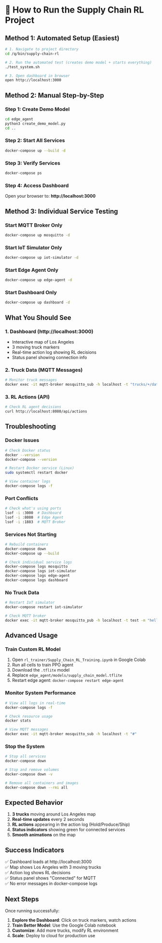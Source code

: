 # 🚀 How to Run the Supply Chain RL Project

## Method 1: Automated Setup (Easiest)

```bash
# 1. Navigate to project directory
cd /q/bin/supply-chain-rl

# 2. Run the automated test (creates demo model + starts everything)
./test_system.sh

# 3. Open dashboard in browser
open http://localhost:3000
```

## Method 2: Manual Step-by-Step

### Step 1: Create Demo Model
```bash
cd edge_agent
python3 create_demo_model.py
cd ..
```

### Step 2: Start All Services
```bash
docker-compose up --build -d
```

### Step 3: Verify Services
```bash
docker-compose ps
```

### Step 4: Access Dashboard
Open your browser to: **http://localhost:3000**

## Method 3: Individual Service Testing

### Start MQTT Broker Only
```bash
docker-compose up mosquitto -d
```

### Start IoT Simulator Only
```bash
docker-compose up iot-simulator -d
```

### Start Edge Agent Only
```bash
docker-compose up edge-agent -d
```

### Start Dashboard Only
```bash
docker-compose up dashboard -d
```

## What You Should See

### 1. Dashboard (http://localhost:3000)
- Interactive map of Los Angeles
- 3 moving truck markers
- Real-time action log showing RL decisions
- Status panel showing connection info

### 2. Truck Data (MQTT Messages)
```bash
# Monitor truck messages
docker exec -it mqtt-broker mosquitto_sub -h localhost -t "trucks/+/data"
```

### 3. RL Actions (API)
```bash
# Check RL agent decisions
curl http://localhost:8080/api/actions
```

## Troubleshooting

### Docker Issues
```bash
# Check Docker status
docker --version
docker-compose --version

# Restart Docker service (Linux)
sudo systemctl restart docker

# View container logs
docker-compose logs -f
```

### Port Conflicts
```bash
# Check what's using ports
lsof -i :3000  # Dashboard
lsof -i :8080  # Edge Agent
lsof -i :1883  # MQTT Broker
```

### Services Not Starting
```bash
# Rebuild containers
docker-compose down
docker-compose up --build

# Check individual service logs
docker-compose logs mosquitto
docker-compose logs iot-simulator
docker-compose logs edge-agent
docker-compose logs dashboard
```

### No Truck Data
```bash
# Restart IoT simulator
docker-compose restart iot-simulator

# Check MQTT broker
docker exec -it mqtt-broker mosquitto_pub -h localhost -t test -m "hello"
```

## Advanced Usage

### Train Custom RL Model
1. Open `rl_trainer/Supply_Chain_RL_Training.ipynb` in Google Colab
2. Run all cells to train PPO agent
3. Download the `.tflite` model
4. Replace `edge_agent/models/supply_chain_model.tflite`
5. Restart edge agent: `docker-compose restart edge-agent`

### Monitor System Performance
```bash
# View all logs in real-time
docker-compose logs -f

# Check resource usage
docker stats

# View MQTT messages
docker exec -it mqtt-broker mosquitto_sub -h localhost -t "#"
```

### Stop the System
```bash
# Stop all services
docker-compose down

# Stop and remove volumes
docker-compose down -v

# Remove all containers and images
docker-compose down --rmi all
```

## Expected Behavior

1. **3 trucks** moving around Los Angeles map
2. **Real-time updates** every 2 seconds
3. **RL actions** appearing in the action log (Hold/Produce/Ship)
4. **Status indicators** showing green for connected services
5. **Smooth animations** on the map

## Success Indicators

✅ Dashboard loads at http://localhost:3000  
✅ Map shows Los Angeles with 3 moving trucks  
✅ Action log shows RL decisions  
✅ Status panel shows "Connected" for MQTT  
✅ No error messages in docker-compose logs  

## Next Steps

Once running successfully:
1. **Explore the Dashboard**: Click on truck markers, watch actions
2. **Train Better Model**: Use the Google Colab notebook
3. **Customize**: Add more trucks, modify RL environment
4. **Scale**: Deploy to cloud for production use
